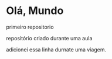# Olá, Mundo
 primeiro repositorio 

repositório criado durante uma aula 

 adicionei essa linha durnate uma viagem.
